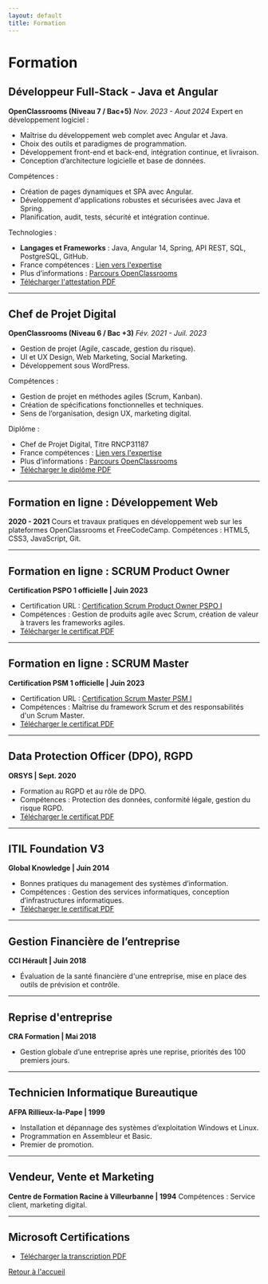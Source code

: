 ```yaml
---
layout: default
title: Formation
---
```


# Formation

## Développeur Full-Stack - Java et Angular
**OpenClassrooms (Niveau 7 / Bac+5)**
_Nov. 2023 - Aout 2024_
Expert en développement logiciel :
- Maîtrise du développement web complet avec Angular et Java.
- Choix des outils et paradigmes de programmation.
- Développement front-end et back-end, intégration continue, et livraison.
- Conception d’architecture logicielle et base de données.

Compétences :
- Création de pages dynamiques et SPA avec Angular.
- Développement d'applications robustes et sécurisées avec Java et Spring.
- Planification, audit, tests, sécurité et intégration continue.

Technologies :
- **Langages et Frameworks** : Java, Angular 14, Spring, API REST, SQL, PostgreSQL, GitHub.
- France compétences : [Lien vers l'expertise](https://www.francecompetences.fr/recherche/rncp/36912/)
- Plus d’informations : [Parcours OpenClassrooms](https://openclassrooms.com/fr/paths/533-developpeur-full-stack-java-et-angular)
- [Télécharger l'attestation PDF](certificats/20240827_DevFullStack_OpenClassrooms_proof-of-completion.pdf)

---

## Chef de Projet Digital
**OpenClassrooms (Niveau 6 / Bac +3)**
_Fév. 2021 - Juil. 2023_
- Gestion de projet (Agile, cascade, gestion du risque).
- UI et UX Design, Web Marketing, Social Marketing.
- Développement sous WordPress.

Compétences :
- Gestion de projet en méthodes agiles (Scrum, Kanban).
- Création de spécifications fonctionnelles et techniques.
- Sens de l’organisation, design UX, marketing digital.

Diplôme :
- Chef de Projet Digital, Titre RNCP31187
- France compétences : [Lien vers l'expertise](https://www.francecompetences.fr/recherche/rncp/31187/)
- Plus d’informations : [Parcours OpenClassrooms](https://openclassrooms.com/fr/paths/150-chef-de-projet-digital)
- [Télécharger le diplôme PDF](certificats/20230724_Diplome_CDP_Digital_David_Atlan.pdf)

---

## Formation en ligne : Développement Web
**2020 - 2021**
Cours et travaux pratiques en développement web sur les plateformes OpenClassrooms et FreeCodeCamp.
Compétences : HTML5, CSS3, JavaScript, Git.

---

## Formation en ligne : SCRUM Product Owner
**Certification PSPO 1 officielle | Juin 2023**
- Certification URL : [Certification Scrum Product Owner PSPO I](https://www.scrum.org/certificates/1016526)
- Compétences : Gestion de produits agile avec Scrum, création de valeur à travers les frameworks agiles.
- [Télécharger le certificat PDF](certificats/202310_Professional_Scrum_Product_Owner_I.pdf)

---

## Formation en ligne : SCRUM Master
**Certification PSM 1 officielle | Juin 2023**
- Certification URL : [Certification Scrum Master PSM I](https://www.scrum.org/certificates/1015489)
- Compétences : Maîtrise du framework Scrum et des responsabilités d'un Scrum Master.
- [Télécharger le certificat PDF](certificats/202310_Professional_Scrum_Master_I.pdf)

---

## Data Protection Officer (DPO), RGPD
**ORSYS | Sept. 2020**
- Formation au RGPD et au rôle de DPO.
- Compétences : Protection des données, conformité légale, gestion du risque RGPD.
- [Télécharger le certificat PDF](certificats/202009_Diplome_ORSYS_ATLAN_DAVID_OFPCV1.pdf)

---

## ITIL Foundation V3
**Global Knowledge | Juin 2014**
- Bonnes pratiques du management des systèmes d’information.
- Compétences : Gestion des services informatiques, conception d’infrastructures informatiques.
- [Télécharger le certificat PDF](certificats/201406_ITIL_Certification.pdf)

---

## Gestion Financière de l’entreprise
**CCI Hérault | Juin 2018**
- Évaluation de la santé financière d'une entreprise, mise en place des outils de prévision et contrôle.

---

## Reprise d'entreprise
**CRA Formation | Mai 2018**
- Gestion globale d’une entreprise après une reprise, priorités des 100 premiers jours.

---

## Technicien Informatique Bureautique
**AFPA Rillieux-la-Pape | 1999**
- Installation et dépannage des systèmes d’exploitation Windows et Linux.
- Programmation en Assembleur et Basic.
- Premier de promotion.

---

## Vendeur, Vente et Marketing
**Centre de Formation Racine à Villeurbanne | 1994**
Compétences : Service client, marketing digital.

---

## Microsoft Certifications
- [Télécharger la transcription PDF](certificats/202408_Transcription_MicrosoftLearn.pdf)

[Retour à l'accueil](index.md)
